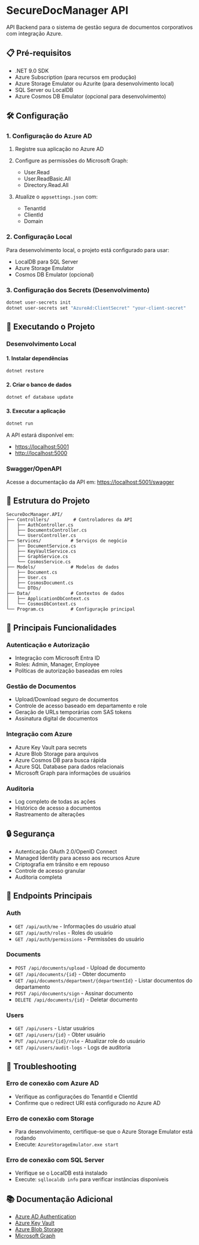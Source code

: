 # SecureDocManager API

API Backend para o sistema de gestão segura de documentos corporativos com integração Azure.

## 📋 Pré-requisitos

- .NET 9.0 SDK
- Azure Subscription (para recursos em produção)
- Azure Storage Emulator ou Azurite (para desenvolvimento local)
- SQL Server ou LocalDB
- Azure Cosmos DB Emulator (opcional para desenvolvimento)

## 🛠️ Configuração

### 1. Configuração do Azure AD

1. Registre sua aplicação no Azure AD
2. Configure as permissões do Microsoft Graph:
   - User.Read
   - User.ReadBasic.All
   - Directory.Read.All

3. Atualize o `appsettings.json` com:
   - TenantId
   - ClientId
   - Domain

### 2. Configuração Local

Para desenvolvimento local, o projeto está configurado para usar:

- LocalDB para SQL Server
- Azure Storage Emulator
- Cosmos DB Emulator (opcional)

### 3. Configuração dos Secrets (Desenvolvimento)

```bash
dotnet user-secrets init
dotnet user-secrets set "AzureAd:ClientSecret" "your-client-secret"
```

## 🚀 Executando o Projeto

### Desenvolvimento Local

#### 1. Instalar dependências

```bash
dotnet restore
```

#### 2. Criar o banco de dados

```bash
dotnet ef database update
```

#### 3. Executar a aplicação

```bash
dotnet run
```

A API estará disponível em:

- <https://localhost:5001>
- <http://localhost:5000>

### Swagger/OpenAPI

Acesse a documentação da API em: <https://localhost:5001/swagger>

## 📁 Estrutura do Projeto

```text
SecureDocManager.API/
├── Controllers/         # Controladores da API
│   ├── AuthController.cs
│   ├── DocumentsController.cs
│   └── UsersController.cs
├── Services/           # Serviços de negócio
│   ├── DocumentService.cs
│   ├── KeyVaultService.cs
│   ├── GraphService.cs
│   └── CosmosService.cs
├── Models/             # Modelos de dados
│   ├── Document.cs
│   ├── User.cs
│   ├── CosmosDocument.cs
│   └── DTOs/
├── Data/               # Contextos de dados
│   ├── ApplicationDbContext.cs
│   └── CosmosDbContext.cs
└── Program.cs          # Configuração principal
```

## 🔑 Principais Funcionalidades

### Autenticação e Autorização

- Integração com Microsoft Entra ID
- Roles: Admin, Manager, Employee
- Políticas de autorização baseadas em roles

### Gestão de Documentos

- Upload/Download seguro de documentos
- Controle de acesso baseado em departamento e role
- Geração de URLs temporárias com SAS tokens
- Assinatura digital de documentos

### Integração com Azure

- Azure Key Vault para secrets
- Azure Blob Storage para arquivos
- Azure Cosmos DB para busca rápida
- Azure SQL Database para dados relacionais
- Microsoft Graph para informações de usuários

### Auditoria

- Log completo de todas as ações
- Histórico de acesso a documentos
- Rastreamento de alterações

## 🔒 Segurança

- Autenticação OAuth 2.0/OpenID Connect
- Managed Identity para acesso aos recursos Azure
- Criptografia em trânsito e em repouso
- Controle de acesso granular
- Auditoria completa

## 📝 Endpoints Principais

### Auth

- `GET /api/auth/me` - Informações do usuário atual
- `GET /api/auth/roles` - Roles do usuário
- `GET /api/auth/permissions` - Permissões do usuário

### Documents

- `POST /api/documents/upload` - Upload de documento
- `GET /api/documents/{id}` - Obter documento
- `GET /api/documents/department/{departmentId}` - Listar documentos do departamento
- `POST /api/documents/sign` - Assinar documento
- `DELETE /api/documents/{id}` - Deletar documento

### Users

- `GET /api/users` - Listar usuários
- `GET /api/users/{id}` - Obter usuário
- `PUT /api/users/{id}/role` - Atualizar role do usuário
- `GET /api/users/audit-logs` - Logs de auditoria

## 🐛 Troubleshooting

### Erro de conexão com Azure AD

- Verifique as configurações do TenantId e ClientId
- Confirme que o redirect URI está configurado no Azure AD

### Erro de conexão com Storage

- Para desenvolvimento, certifique-se que o Azure Storage Emulator está rodando
- Execute: `AzureStorageEmulator.exe start`

### Erro de conexão com SQL Server

- Verifique se o LocalDB está instalado
- Execute: `sqllocaldb info` para verificar instâncias disponíveis

## 📚 Documentação Adicional

- [Azure AD Authentication](https://docs.microsoft.com/azure/active-directory/develop/)
- [Azure Key Vault](https://docs.microsoft.com/azure/key-vault/)
- [Azure Blob Storage](https://docs.microsoft.com/azure/storage/blobs/)
- [Microsoft Graph](https://docs.microsoft.com/graph/)
